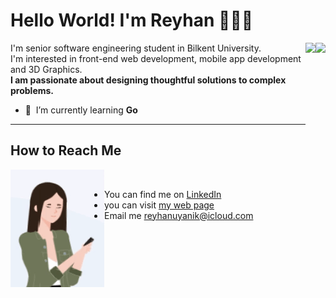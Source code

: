 # Hello World! I'm Reyhan 👩🏻‍💻
 <img align="right" height="137px" src="https://github-readme-streak-stats.herokuapp.com/?user=reyhan-1&hide_border=true&theme=nightowl" />
 <img align="right" height="137px" src= "https://github-readme-stats.vercel.app/api/top-langs/?username=reyhan-1&&layout=compact&langs_count=6show_icons=true&&theme=nightowl"/>

I'm senior software engineering student in Bilkent University. <br/>
I'm interested in front-end web development, mobile app development and 3D Graphics. <br/>
**I am passionate about designing thoughtful solutions to complex problems.**

- :seedling: &nbsp;I’m currently learning **Go** 
---
## How to Reach Me 

<img align="left" src="avatar.gif" alt="avatar"> <br/>

- You can find me on [LinkedIn](https://www.linkedin.com/in/reyhan-uyanik) 
- you can visit [my web page](http://reyhan-1.github.io/) 
- Email me reyhanuyanik@icloud.com



<!--

- reyhanuyanik@icloud.com
- [Hackerrank](https://www.hackerrank.com/reyhanu)
**reyhan-1/reyhan-1** is a ✨ _special_ ✨ repository because its `README.md` (this file) appears on your GitHub profile.
![My Top](https://github-readme-stats.vercel.app/api?username=reyhan-1&show_icons=true&theme=radical)


<details>
  <summary><b> My GitHub Statistics</b></summary>
  <br/>
    <p align="center">
       
    </p>
    <p align="center">
        <img height="137px" src="https://github-readme-stats.vercel.app/api?username=reyhan-1&hide_title=true&hide_border=true&show_icons=true&include_all_commits=true&count_private=true&line_height=21&theme=nightowl" /> 
    </p>
</details>



Here are some ideas to get you started:

- 🔭 I’m currently working on ...
- 🌱 I’m currently learning ...
- 👯 I’m looking to collaborate on ...
- 🤔 I’m looking for help with ...
- 💬 Ask me about ...
- 📫 How to reach me: ...
- 😄 Pronouns: ...
- ⚡ Fun fact: ...

<a href="https://github.com/reyhan-1/reyhan-1">
  <img src="https://github-readme-stats.vercel.app/api?username=reyhan-1&show_icons=true&line_height=27&count_private=true&title_color=ffffff&text_color=c9cacc&icon_color=2bbc8a&bg_color=1d1f21" alt="Reyhan's GitHub Stats" />
</a>
-->

